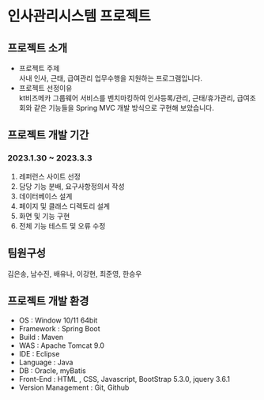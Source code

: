 # 인사관리시스템 프로젝트
## 프로젝트 소개
- 프로젝트 주제  
   사내 인사, 근태, 급여관리 업무수행을 지원하는 프로그램입니다.
- 프로젝트 선정이유  
   kt비즈메카 그룹웨어 서비스를 벤치마킹하여 인사등록/관리, 근태/휴가관리, 급여조회와 같은 기능들을 Spring MVC 개발 방식으로 구현해 보았습니다.
## 프로젝트 개발 기간  
### 2023.1.30 ~ 2023.3.3
1. 레퍼런스 사이트 선정
2. 담당 기능 분배, 요구사항정의서 작성
3. 데이터베이스 설계
4. 페이지 및 클래스 디렉토리 설계
5. 화면 및 기능 구현
6. 전체 기능 테스트 및 오류 수정
## 팀원구성  
김은송, 남수진, 배유나, 이강현, 최준영, 한승우
## 프로젝트 개발 환경
- OS : Window 10/11 64bit
- Framework : Spring Boot
- Build : Maven
- WAS : Apache Tomcat 9.0
- IDE : Eclipse
- Language : Java
- DB : Oracle, myBatis
- Front-End : HTML , CSS, Javascript, BootStrap 5.3.0, jquery 3.6.1
- Version Management : Git, Github

